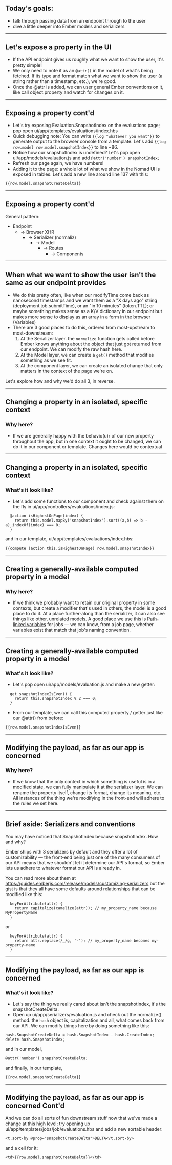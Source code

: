 ## Today's goals:
- talk through passing data from an endpoint through to the user
- dive a little deeper into Ember models and serializers

---

## Let's expose a property in the UI
  - If the API endpoint gives us roughly what we want to show the user, it's pretty simple!
  - We only need to note it as an `@attr()` in the model of what's being fetched. If its type and format match what we want to show the user (a string rather than a timestamp, etc.), we're good.
  - Once the @attr is added, we can user general Ember conventions on it, like call object.property and watch for changes on it.

---

## Exposing a property cont'd

  - Let's try exposing Evaluation.SnapshotIndex on the evaluations page; pop open ui/app/templates/evaluations/index.hbs
  - Quick debugging note: You can write `{{log "whatever you want"}}` to generate output to the browser console from a template. Let's add `{{log row.model row.model.snapshotIndex}}` to line ~86.
  - Notice how our snapshotIndex is undefined? Let's pop open ui/app/models/evaluation.js and add `@attr('number') snapshotIndex;`
  - Refresh our page again, we have numbers!
  - Adding it to the page: a whole lot of what we show in the Nomad UI is exposed in tables. Let's add a new line around line 137 with this:

  ```
  {{row.model.snapshotCreateDelta}}
  ```

---

## Exposing a property cont'd

General pattern:
  - Endpoint
    - -> Browser XHR
      - -> Serializer (normaliz)
        - -> Model
          - -> Routes
            - -> Components

---

## When what we want to show the user isn't the same as our endpoint provides

- We do this pretty often, like when our modifyTime come back as nanosecond timestamps and we want them as a "X days ago" string (deployment.job.submitTime), or an "in 10 minutes" (token.TTL); or maybe something makes sense as a K/V dictionary in our endpoint but makes more sense to display as an array in a form in the browser (Variables)
- There are 3 good places to do this, ordered from most-upstream to most-downstream:
  1. At the Serializer layer. the `normalize` function gets called before Ember knows anything about the object that just got returned from our endpoint. We can modify the raw hash here.
  2. At the Model layer, we can create a `get()` method that modifies something as we see fit.
  3. At the component layer, we can create an isolated change that only matters in the context of the page we're on.

Let's explore how and why we'd do all 3, in reverse.

---

## Changing a property in an isolated, specific context
### Why here?
- If we are generally happy with the behavio(u)r of our new property throughout the app, but in one context it ought to be changed, we can do it in our component or template. Changes here would be contextual

---

## Changing a property in an isolated, specific context
### What's it look like?
- Let's add some functions to our component and check against them on the fly in ui/app/controllers/evaluations/index.js:

```
  @action isHighestOnPage(index) {
    return this.model.mapBy('snapshotIndex').sort((a,b) => b - a).indexOf(index) === 0;
  }
```

and in our template, ui/app/templates/evaluations/index.hbs:

```
{{compute (action this.isHighestOnPage) row.model.snapshotIndex}}
```

---

## Creating a generally-available computed property in a model

### Why here?
- If we think we probably want to retain our original property in some contexts, but create a modifier that's used in others, the model is a good place to do it. At a place further-along than the serializer, it can also see things like other, unrelated models. A good place we use this is [Path-linked variables](https://github.com/hashicorp/nomad/blob/main/ui/app/models/job.js#L358-L368) for jobs — we can know, from a job page, whether variables exist that match that job's naming convention. 

---

## Creating a generally-available computed property in a model
### What's it look like?
- Let's pop open ui/app/models/evaluation.js and make a new getter:

```
  get snapshotIndexIsEven() {
    return this.snapshotIndex % 2 === 0;
  }
```
- From our template, we can call this computed property / getter just like our @attr() from before:

```
{{row.model.snapshotIndexIsEven}}
```

---

## Modifying the payload, as far as our app is concerned

### Why here?
- If we know that the only context in which something is useful is in a modified state, we can fully manipulate it at the serializer layer. We can rename the property itself, change its format, change its meaning, etc. All instances of the thing we're modifying in the front-end will adhere to the rules we set here.

---

## Brief aside: Serializers and conventions

You may have noticed that SnapshotIndex because snapshotIndex. How and why?

Ember ships with 3 serializers by default and they offer a lot of customizability — the front-end being just one of the many consumers of our API means that we shouldn't let it determine our API's format, so Ember lets us adhere to whatever format our API is already in.

You can read more about them at https://guides.emberjs.com/release/models/customizing-serializers but the gist is that they all have some defaults around relationships that can be modified like this:

```
  keyForAttribute(attr) {
    return capitalize(camelize(attr)); // my_property_name because MyPropertyName
  }
```
or

```
  keyForAttribute(attr) {
    return attr.replace(/_/g, '-'); // my_property_name becomes my-property-name
  }
```
---

## Modifying the payload, as far as our app is concerned
### What's it look like?
- Let's say the thing we really cared about isn't the snapshotIndex, it's the snapshotCreateDelta.
- Open up ui/app/serializers/evaluation.js and check out the normalize() method. the `hash` object is, capitalization and all, what comes back from our API. We can modify things here by doing something like this:

```
hash.SnapshotCreateDelta = hash.SnapshotIndex - hash.CreateIndex;
delete hash.SnapshotIndex;
```

and in our model,
```
@attr('number') snapshotCreateDelta;
```

and finally, in our template,
```
{{row.model.snapshotCreateDelta}}
```

---

## Modifying the payload, as far as our app is concerned Cont'd

And we can do all sorts of fun downstream stuff now that we've made a change at this high level; try opening up ui/app/templates/jobs/job/evaluations.hbs and add a new sortable header:

```
<t.sort-by @prop="snapshotCreateDelta">DELTA</t.sort-by>
```

and a cell for it:

```
<td>{{row.model.snapshotCreateDelta}}</td>
```